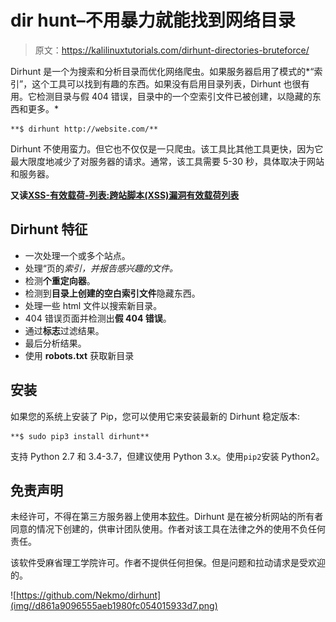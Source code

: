 # dir hunt–不用暴力就能找到网络目录

> 原文：<https://kalilinuxtutorials.com/dirhunt-directories-bruteforce/>

Dirhunt 是一个为搜索和分析目录而优化网络爬虫。如果服务器启用了模式的*“索引”，这个工具可以找到有趣的东西。如果没有启用目录列表，Dirhunt 也很有用。它检测目录与假 404 错误，目录中的一个空索引文件已被创建，以隐藏的东西和更多。*

```
**$ dirhunt http://website.com/**
```

Dirhunt 不使用蛮力。但它也不仅仅是一只爬虫。该工具比其他工具更快，因为它最大限度地减少了对服务器的请求。通常，该工具需要 5-30 秒，具体取决于网站和服务器。

**又读[XSS-有效载荷-列表:跨站脚本(XSS)漏洞有效载荷列表](https://kalilinuxtutorials.com/xss-payload-list/)**

## **Dirhunt 特征**

*   一次处理一个或多个站点。
*   处理“页的*索引，并报告感兴趣的文件。*
*   检测**个重定向器**。
*   检测到**目录上创建的空白索引文件**隐藏东西。
*   处理一些 html 文件以搜索新目录。
*   404 错误页面并检测出**假 404 错误**。
*   通过**标志**过滤结果。
*   最后分析结果。
*   使用 **robots.txt** 获取新目录

## **安装**

如果您的系统上安装了 Pip，您可以使用它来安装最新的 Dirhunt 稳定版本:

```
**$ sudo pip3 install dirhunt** 
```

支持 Python 2.7 和 3.4-3.7，但建议使用 Python 3.x。使用`pip2`安装 Python2。

## **免责声明**

未经许可，不得在第三方服务器上使用本[软件](https://gbhackers.com/investing-fraud-detection-software/)。Dirhunt 是在被分析网站的所有者同意的情况下创建的，供审计团队使用。作者对该工具在法律之外的使用不负任何责任。

该软件受麻省理工学院许可。作者不提供任何担保。但是问题和拉动请求是受欢迎的。

![https://github.com/Nekmo/dirhunt](img//d861a9096555aeb1980fc054015933d7.png)